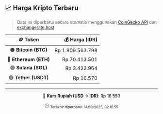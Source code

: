 

<!-- HARGA_KRIPTO -->
## 📈 Harga Kripto Terbaru

> Data ini diperbarui secara otomatis menggunakan [CoinGecko API](https://www.coingecko.com/) dan [exchangerate.host](https://exchangerate.host/)

<div align="center">

| 🪙 Token | 💰 Harga (IDR) |
|:------:|---------------:|
| 🟠 **Bitcoin (BTC)**   | Rp 1.909.563.798 |
| 🔵 **Ethereum (ETH)**  | Rp 70.413.501 |
| 🟣 **Solana (SOL)**    | Rp 3.422.964 |
| 🟢 **Tether (USDT)**   | Rp 16.570 |

---

💱 **Kurs Rupiah (USD → IDR)**: Rp 16.550

🕒 <sub>Terakhir diperbarui: 14/10/2025, 02.16.55</sub>

</div>
<!-- /HARGA_KRIPTO -->